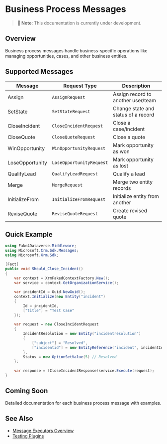 # Business Process Messages

> **📝 Note**: This documentation is currently under development.

## Overview

Business process messages handle business-specific operations like managing opportunities, cases, and other business entities.

## Supported Messages

| Message | Request Type | Description |
|---------|-------------|-------------|
| Assign | `AssignRequest` | Assign record to another user/team |
| SetState | `SetStateRequest` | Change state and status of a record |
| CloseIncident | `CloseIncidentRequest` | Close a case/incident |
| CloseQuote | `CloseQuoteRequest` | Close a quote |
| WinOpportunity | `WinOpportunityRequest` | Mark opportunity as won |
| LoseOpportunity | `LoseOpportunityRequest` | Mark opportunity as lost |
| QualifyLead | `QualifyLeadRequest` | Qualify a lead |
| Merge | `MergeRequest` | Merge two entity records |
| InitializeFrom | `InitializeFromRequest` | Initialize entity from another |
| ReviseQuote | `ReviseQuoteRequest` | Create revised quote |

## Quick Example

```csharp
using Fake4Dataverse.Middleware;
using Microsoft.Crm.Sdk.Messages;
using Microsoft.Xrm.Sdk;

[Fact]
public void Should_Close_Incident()
{
    var context = XrmFakedContextFactory.New();
    var service = context.GetOrganizationService();
    
    var incidentId = Guid.NewGuid();
    context.Initialize(new Entity("incident")
    {
        Id = incidentId,
        ["title"] = "Test Case"
    });
    
    var request = new CloseIncidentRequest
    {
        IncidentResolution = new Entity("incidentresolution")
        {
            ["subject"] = "Resolved",
            ["incidentid"] = new EntityReference("incident", incidentId)
        },
        Status = new OptionSetValue(5) // Resolved
    };
    
    var response = (CloseIncidentResponse)service.Execute(request);
}
```

## Coming Soon

Detailed documentation for each business process message with examples.

## See Also

- [Message Executors Overview](./README.md)
- [Testing Plugins](../usage/testing-plugins.md)
